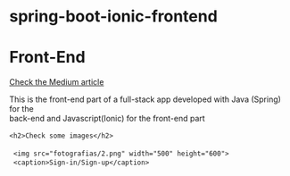 # spring-boot-ionic-frontend
<h1>Front-End</h1>
 <a href="https://medium.com/renato1902/spring-boot-and-ionic-online-store-app-b58e41cc07e0">Check the Medium article</a> 
 <p>This is the front-end part of a full-stack app developed with Java (Spring) for the <br>
    back-end and Javascript(Ionic) for the front-end part</p>
    
    <h2>Check some images</h2>
    
     <img src="fotografias/2.png" width="500" height="600"> 
     <caption>Sign-in/Sign-up</caption>
    
